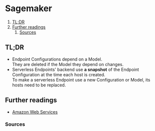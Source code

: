 # Sagemaker

1. [TL;DR](#tldr)
1. [Further readings](#further-readings)
   1. [Sources](#sources)

## TL;DR

- Endpoint Configurations depend on a Model.<br/>
  They are deleted if the Model they depend on changes.
- Serverless Endpoints' backend use **a snapshot** of the Endpoint Configuration at the time each host is created.<br/>
  To make a serverless Endpoint use a new Configuration or Model, its hosts need to be replaced.

## Further readings

- [Amazon Web Services]

### Sources

<!--
  References
  -->

<!-- In-article sections -->
<!-- Knowledge base -->
[amazon web services]: README.md

<!-- Files -->
<!-- Upstream -->
<!-- Others -->
